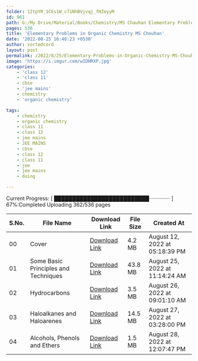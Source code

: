 ```yaml
---
folder: 1ItpYR_1CEs1W_c7iNhBVjvqj_fHZeyyM
id: 961
path: G:/My Drive/Material/Books/Chemistry/MS Chauhan Elementary Problems
pages: 536
title: 'Elementary Problems in Organic Chemistry MS Chouhan'
date: '2022-08-25 16:48:23 +0530'
author: sortedcord
layout: post
permalink: /2022/8/25/Elementary-Problems-in-Organic-Chemistry-MS-Chouhan/
image: 'https://i.imgur.com/wIDHRXP.jpg'
categories:
    - 'class 12'
    - 'class 11'
    - cbse
    - 'jee mains'
    - chemistry
    - 'organic chemistry'

tags:
    - chemistry
    - organic chemistry
    - class 11
    - class 12
    - jee mains
    - JEE MAINS
    - cbse
    - class 12
    - class 11
    - jee
    - jee mains
    - doing

---
```


<!-- PROGRESS START -->
Current Progress: [ ██████████████████████████·············· ] 67%:Completed Uploading 362/536 pages
<!-- PROGRESS END -->

<!-- TABLE START -->
| S.No.   | File Name                            | Download Link                              | File Size   | Created At                     |
|---------|--------------------------------------|--------------------------------------------|-------------|--------------------------------|
| 00      | Cover                                | [Download Link](https://shorturl.at/CDKL1) | 4.2 MB      | August 12, 2022 at 05:18:39 PM |
| 01      | Some Basic Principles and Techniques | [Download Link](https://shorturl.at/opwDH) | 43.8 MB     | August 25, 2022 at 11:14:24 AM |
| 02      | Hydrocarbons                         | [Download Link](https://shorturl.at/bGJP7) | 3.5 MB      | August 26, 2022 at 09:01:10 AM |
| 03      | Haloalkanes and Haloarenes           | [Download Link](https://shorturl.at/gIR05) | 14.5 MB     | August 27, 2022 at 03:28:00 PM |
| 04      | Alcohols, Phenols and Ethers         | [Download Link](https://shorturl.at/ozARS) | 1.5 MB      | August 28, 2022 at 12:07:47 PM |
<!-- TABLE END -->